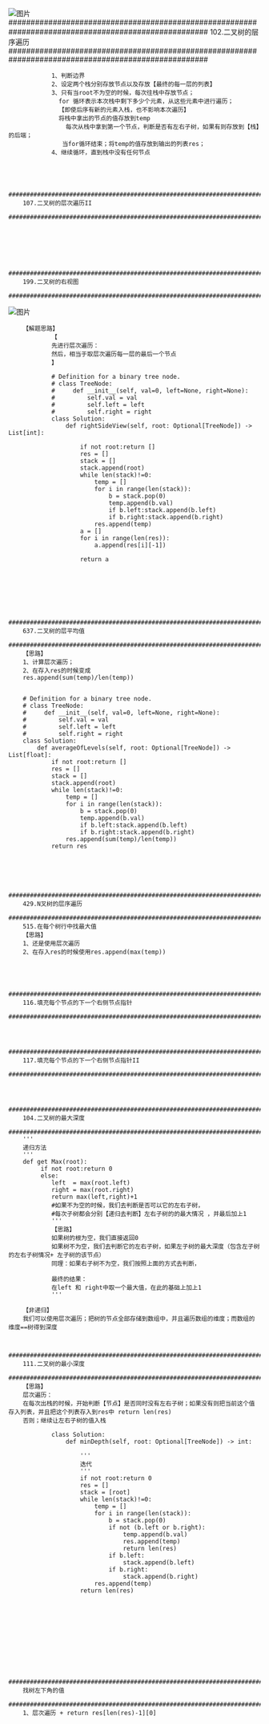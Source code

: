 ![图片](https://user-images.githubusercontent.com/38878365/188391854-a6d551ba-aeef-4772-8f42-db50d4c47338.png)
        #####################################################################################################
        102.二叉树的层序遍历
        #####################################################################################################
        
                1、判断边界
                2、设定两个栈分别存放节点以及存放【最终的每一层的列表】
                3、只有当root不为空的时候，每次往栈中存放节点；
                  for 循环表示本次栈中剩下多少个元素，从这些元素中进行遍历；
                  【即使后序有新的元素入栈，也不影响本次遍历】
                  将栈中拿出的节点的值存放到temp
                    每次从栈中拿到第一个节点，判断是否有左右子树，如果有则存放到【栈】的后端；
                   当for循环结束；将temp的值存放到输出的列表res；
                4、继续循环，直到栈中没有任何节点




        #####################################################################################################
        107.二叉树的层次遍历II
        #####################################################################################################
        
        
        
        
        
        
        #####################################################################################################
        199.二叉树的右视图
        #####################################################################################################
![图片](https://user-images.githubusercontent.com/38878365/188400585-b0ac791a-6caa-4f6f-9b99-0828315296fb.png)
        
        【解题思路】
                【
                先进行层次遍历：
                然后，相当于取层次遍历每一层的最后一个节点
                】
                
                # Definition for a binary tree node.
                # class TreeNode:
                #     def __init__(self, val=0, left=None, right=None):
                #         self.val = val
                #         self.left = left
                #         self.right = right
                class Solution:
                    def rightSideView(self, root: Optional[TreeNode]) -> List[int]:

                        if not root:return []
                        res = []
                        stack = []
                        stack.append(root)
                        while len(stack)!=0:
                            temp = []
                            for i in range(len(stack)):
                                b = stack.pop(0)
                                temp.append(b.val)
                                if b.left:stack.append(b.left)
                                if b.right:stack.append(b.right)
                            res.append(temp)
                        a = []
                        for i in range(len(res)):
                            a.append(res[i][-1])

                        return a
        
        
        
        
        
        
        
        #####################################################################################################
        637.二叉树的层平均值
        #####################################################################################################
        【思路】
        1、计算层次遍历；
        2、在存入res的时候变成
        res.append(sum(temp)/len(temp))
        
        
        # Definition for a binary tree node.
        # class TreeNode:
        #     def __init__(self, val=0, left=None, right=None):
        #         self.val = val
        #         self.left = left
        #         self.right = right
        class Solution:
            def averageOfLevels(self, root: Optional[TreeNode]) -> List[float]:
                if not root:return []
                res = []
                stack = []
                stack.append(root)
                while len(stack)!=0:
                    temp = []
                    for i in range(len(stack)):
                        b = stack.pop(0)
                        temp.append(b.val)
                        if b.left:stack.append(b.left)
                        if b.right:stack.append(b.right)
                    res.append(sum(temp)/len(temp))
                return res        
        
        
        
         
        
        ##################################################################################################### 
        429.N叉树的层序遍历
        ##################################################################################################### 
        515.在每个树行中找最大值
        【思路】
        1、还是使用层次遍历
        2、在存入res的时候使用res.append(max(temp))
        
        
        
        
        #####################################################################################################
        116.填充每个节点的下一个右侧节点指针
        #####################################################################################################
        
        
        
       #####################################################################################################
        117.填充每个节点的下一个右侧节点指针II
        #####################################################################################################
        
        
        
        #####################################################################################################
        104.二叉树的最大深度
        #####################################################################################################
        '''
        递归方法
        '''
        def get Max(root):
             if not root:return 0
             else:
                left  = max(root.left)
                right = max(root.right)
                return max(left,right)+1 
                #如果不为空的时候，我们去判断是否可以它的左右子树，
                #每次子树都会分别【递归去判断】左右子树的的最大情况 ，并最后加上1
                '''
                【思路】
                如果树的根为空，我们直接返回0
                如果树不为空，我们去判断它的左右子树，如果左子树的最大深度（包含左子树的左右子树情况+ 左子树的该节点）
                同理：如果右子树不为空，我们按照上面的方式去判断，
                
                最终的结果：
                在left 和 right中取一个最大值，在此的基础上加上1
                '''
        
        【非递归】
        我们可以使用层次遍历；把树的节点全部存储到数组中，并且遍历数组的维度；而数组的维度==树得到深度
         
         
        ##################################################################################################### 
        111.二叉树的最小深度    
        #####################################################################################################
        【思路】
        层次遍历：
        在每次出栈的时候，开始判断【节点】是否同时没有左右子树；如果没有则把当前这个值存入列表，并且把这个列表存入到res中 return len(res)
        否则；继续让左右子树的值入栈
        
                class Solution:
                    def minDepth(self, root: Optional[TreeNode]) -> int:

                        '''
                        迭代
                        '''
                        if not root:return 0
                        res = []
                        stack = [root]
                        while len(stack)!=0:
                            temp = []
                            for i in range(len(stack)):
                                b = stack.pop(0)
                                if not (b.left or b.right):
                                    temp.append(b.val)
                                    res.append(temp)
                                    return len(res)
                                if b.left:
                                    stack.append(b.left)
                                if b.right:
                                    stack.append(b.right)
                            res.append(temp)
                        return len(res)

        
        
        
        
        
        
        
        
        
        
        #####################################################################################################
        找树左下角的值
        #####################################################################################################
        1、层次遍历 + return res[len(res)-1][0]
